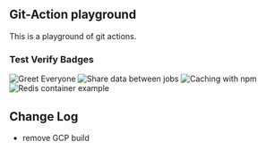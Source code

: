 ## Git-Action playground

This is a playground of git actions.

### Test Verify Badges

![Greet Everyone](https://github.com/klogic/git-action-playground/workflows/Greet%20Everyone/badge.svg)
![Share data between jobs](https://github.com/klogic/git-action-playground/workflows/Share%20data%20between%20jobs/badge.svg)
![Caching with npm](https://github.com/klogic/git-action-playground/workflows/Caching%20with%20npm/badge.svg)
![Redis container example](https://github.com/klogic/git-action-playground/workflows/Redis%20container%20example/badge.svg?branch=master)

## Change Log

- remove GCP build
